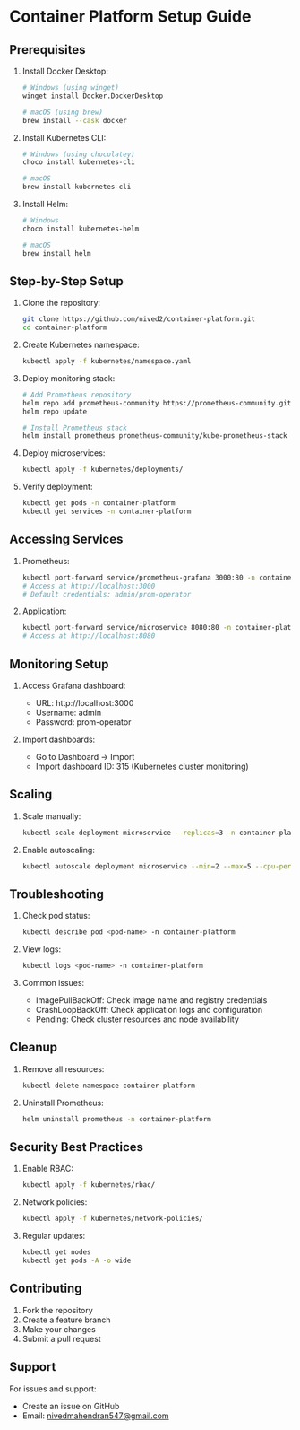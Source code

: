 # Container Platform Setup Guide

## Prerequisites

1. Install Docker Desktop:
   ```bash
   # Windows (using winget)
   winget install Docker.DockerDesktop

   # macOS (using brew)
   brew install --cask docker
   ```

2. Install Kubernetes CLI:
   ```bash
   # Windows (using chocolatey)
   choco install kubernetes-cli

   # macOS
   brew install kubernetes-cli
   ```

3. Install Helm:
   ```bash
   # Windows
   choco install kubernetes-helm

   # macOS
   brew install helm
   ```

## Step-by-Step Setup

1. Clone the repository:
   ```bash
   git clone https://github.com/nived2/container-platform.git
   cd container-platform
   ```

2. Create Kubernetes namespace:
   ```bash
   kubectl apply -f kubernetes/namespace.yaml
   ```

3. Deploy monitoring stack:
   ```bash
   # Add Prometheus repository
   helm repo add prometheus-community https://prometheus-community.github.io/helm-charts
   helm repo update

   # Install Prometheus stack
   helm install prometheus prometheus-community/kube-prometheus-stack -n container-platform
   ```

4. Deploy microservices:
   ```bash
   kubectl apply -f kubernetes/deployments/
   ```

5. Verify deployment:
   ```bash
   kubectl get pods -n container-platform
   kubectl get services -n container-platform
   ```

## Accessing Services

1. Prometheus:
   ```bash
   kubectl port-forward service/prometheus-grafana 3000:80 -n container-platform
   # Access at http://localhost:3000
   # Default credentials: admin/prom-operator
   ```

2. Application:
   ```bash
   kubectl port-forward service/microservice 8080:80 -n container-platform
   # Access at http://localhost:8080
   ```

## Monitoring Setup

1. Access Grafana dashboard:
   - URL: http://localhost:3000
   - Username: admin
   - Password: prom-operator

2. Import dashboards:
   - Go to Dashboard → Import
   - Import dashboard ID: 315 (Kubernetes cluster monitoring)

## Scaling

1. Scale manually:
   ```bash
   kubectl scale deployment microservice --replicas=3 -n container-platform
   ```

2. Enable autoscaling:
   ```bash
   kubectl autoscale deployment microservice --min=2 --max=5 --cpu-percent=80 -n container-platform
   ```

## Troubleshooting

1. Check pod status:
   ```bash
   kubectl describe pod <pod-name> -n container-platform
   ```

2. View logs:
   ```bash
   kubectl logs <pod-name> -n container-platform
   ```

3. Common issues:
   - ImagePullBackOff: Check image name and registry credentials
   - CrashLoopBackOff: Check application logs and configuration
   - Pending: Check cluster resources and node availability

## Cleanup

1. Remove all resources:
   ```bash
   kubectl delete namespace container-platform
   ```

2. Uninstall Prometheus:
   ```bash
   helm uninstall prometheus -n container-platform
   ```

## Security Best Practices

1. Enable RBAC:
   ```bash
   kubectl apply -f kubernetes/rbac/
   ```

2. Network policies:
   ```bash
   kubectl apply -f kubernetes/network-policies/
   ```

3. Regular updates:
   ```bash
   kubectl get nodes
   kubectl get pods -A -o wide
   ```

## Contributing

1. Fork the repository
2. Create a feature branch
3. Make your changes
4. Submit a pull request

## Support

For issues and support:
- Create an issue on GitHub
- Email: nivedmahendran547@gmail.com
